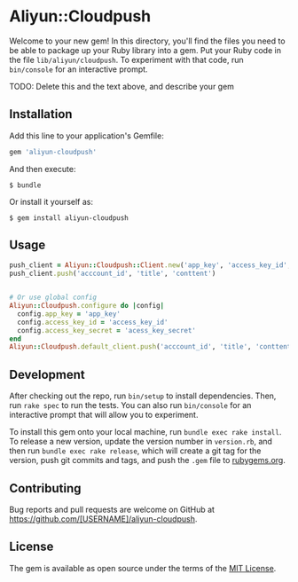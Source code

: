 # Aliyun::Cloudpush

Welcome to your new gem! In this directory, you'll find the files you need to be able to package up your Ruby library into a gem. Put your Ruby code in the file `lib/aliyun/cloudpush`. To experiment with that code, run `bin/console` for an interactive prompt.

TODO: Delete this and the text above, and describe your gem

## Installation

Add this line to your application's Gemfile:

```ruby
gem 'aliyun-cloudpush'
```

And then execute:

    $ bundle

Or install it yourself as:

    $ gem install aliyun-cloudpush

## Usage

```ruby
push_client = Aliyun::Cloudpush::Client.new('app_key', 'access_key_id', 'acess_key_secret')
push_client.push('acccount_id', 'title', 'conttent')


# Or use global config
Aliyun::Cloudpush.configure do |config|
  config.app_key = 'app_key'
  config.access_key_id = 'access_key_id'
  config.access_key_secret = 'acess_key_secret'
end
Aliyun::Cloudpush.default_client.push('acccount_id', 'title', 'conttent')
```

## Development

After checking out the repo, run `bin/setup` to install dependencies. Then, run `rake spec` to run the tests. You can also run `bin/console` for an interactive prompt that will allow you to experiment.

To install this gem onto your local machine, run `bundle exec rake install`. To release a new version, update the version number in `version.rb`, and then run `bundle exec rake release`, which will create a git tag for the version, push git commits and tags, and push the `.gem` file to [rubygems.org](https://rubygems.org).

## Contributing

Bug reports and pull requests are welcome on GitHub at https://github.com/[USERNAME]/aliyun-cloudpush.

## License

The gem is available as open source under the terms of the [MIT License](https://opensource.org/licenses/MIT).
